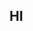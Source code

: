 ## HI

<!--
**777vonnie/777vonnie** is a ✨ _special_ ✨ repository because its `README.md` (this file) appears on your GitHub profile.

Here are some ideas to get you started:

- Minor
- ANY PRONOUNS
- Still learning to code
- Lesbian
- Rlly cool
- How to reach me: GITHUB
- Studying in ICT
- Fun fact: I'm cool
-->
